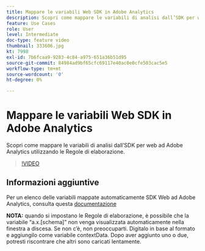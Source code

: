 ```yaml
---
title: Mappare le variabili Web SDK in Adobe Analytics
description: Scopri come mappare le variabili di analisi dall’SDK per web ad Adobe Analytics utilizzando le Regole di elaborazione.
feature: Use Cases
role: User
level: Intermediate
doc-type: feature video
thumbnail: 333606.jpg
kt: 7998
exl-id: 7b6fcaa9-9283-4c84-a975-651a36b51d95
source-git-commit: 84984ad9bf65cfc69117e40ac0e0cfe503cac5e5
workflow-type: tm+mt
source-wordcount: '0'
ht-degree: 0%

---
```


# Mappare le variabili Web SDK in Adobe Analytics

Scopri come mappare le variabili di analisi dall’SDK per web ad Adobe Analytics utilizzando le Regole di elaborazione.

>[!VIDEO](https://video.tv.adobe.com/v/3413465/?quality=12&learn=on&captions=ita)

## Informazioni aggiuntive

Per un elenco delle variabili mappate automaticamente SDK Web ad Adobe Analytics, consulta questa [documentazione](https://experienceleague.adobe.com/docs/experience-platform/edge/data-collection/adobe-analytics/automatically-mapped-vars.html?lang=it)

**NOTA:** quando si impostano le Regole di elaborazione, è possibile che la variabile “a.x.[schema]” non venga visualizzata automaticamente nella finestra a discesa. Se non c’è, non preoccuparti. Digitalo in base al formato e aggiungilo come variabile contextData. Dopo aver aggiunto uno o due, potresti riscontrare che altri sono caricati lentamente.
